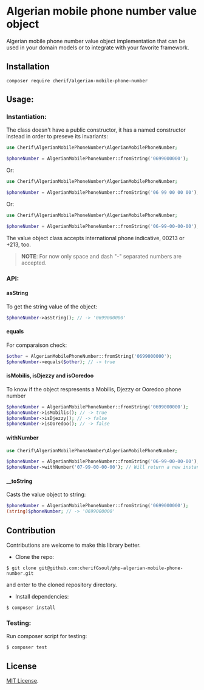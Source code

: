 # Algerian mobile phone number value object

Algerian mobile phone number value object implementation that can be used in your domain models or to integrate with your favorite framework.

## Installation

```
composer require cherif/algerian-mobile-phone-number
```

## Usage:

### Instantiation:

The class doesn't have a public constructor, it has a named constructor instead in order to preseve its invariants:

```php
use Cherif\AlgerianMobilePhoneNumber\AlgerianMobilePhoneNumber;

$phoneNumber = AlgerianMobilePhoneNumber::fromString('0699000000');
```

Or:

```php
use Cherif\AlgerianMobilePhoneNumber\AlgerianMobilePhoneNumber;

$phoneNumber = AlgerianMobilePhoneNumber::fromString('06 99 00 00 00');
```

Or:

```php
use Cherif\AlgerianMobilePhoneNumber\AlgerianMobilePhoneNumber;

$phoneNumber = AlgerianMobilePhoneNumber::fromString('06-99-00-00-00'); //
```

The value object class accepts international phone indicative, 00213 or +213, too.

> __NOTE__: For now only space and dash "-" separated numbers are accepted.


### API:

#### asString

To get the string value of the object:

```php
$phoneNumber->asString(); // -> '0699000000'
```

#### equals

For comparaison check:
```php
$other = AlgerianMobilePhoneNumber::fromString('0699000000');
$phoneNumber->equals($other); // -> true
```

#### isMobilis, isDjezzy and isOoredoo

To know if the object respresents a Mobilis, Djezzy or Ooredoo phone number

```php
$phoneNumber = AlgerianMobilePhoneNumber::fromString('0699000000');
$phoneNumber->isMobilis(); // -> true
$phoneNumber->isDjezzy(); // -> false
$phoneNumber->isOoredoo(); // -> false
```

#### withNumber

```php
use Cherif\AlgerianMobilePhoneNumber\AlgerianMobilePhoneNumber;

$phoneNumber = AlgerianMobilePhoneNumber::fromString('06-99-00-00-00');
$phoneNumber->withNumber('07-99-00-00-00'); // Will return a new instance that represents the new number
```


#### __toString
Casts the value object to string:
```php
$phoneNumber = AlgerianMobilePhoneNumber::fromString('0699000000');
(string)$phoneNumber; // -> '0699000000'
```

## Contribution
Contributions are welcome to make this library better.

- Clone the repo:

```shell
$ git clone git@github.com:cherifGsoul/php-algerian-mobile-phone-number.git
```

and enter to the cloned repository directory.

- Install dependencies:

```shell
$ composer install
```

### Testing:
Run composer script for testing:

```shell
$ composer test
```

## License

[MIT License](LICENSE).
